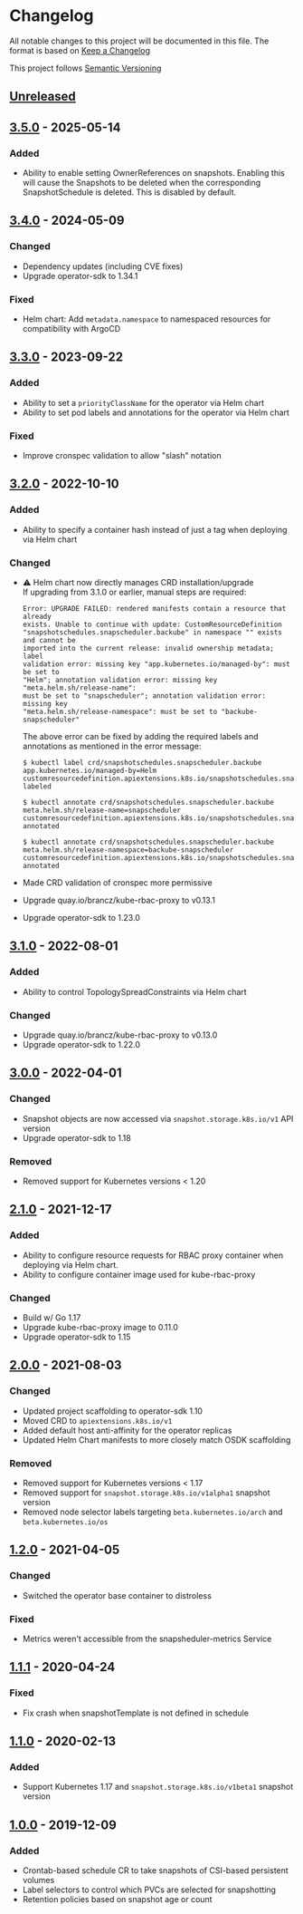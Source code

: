 # Changelog

All notable changes to this project will be documented in this file. The format
is based on [Keep a Changelog](https://keepachangelog.com/en/1.0.0/)

This project follows [Semantic Versioning](https://semver.org/)

## [Unreleased]

## [3.5.0] - 2025-05-14

### Added

- Ability to enable setting OwnerReferences on snapshots. Enabling this will
  cause the Snapshots to be deleted when the corresponding SnapshotSchedule is
  deleted. This is disabled by default.

## [3.4.0] - 2024-05-09

### Changed

- Dependency updates (including CVE fixes)
- Upgrade operator-sdk to 1.34.1

### Fixed

- Helm chart: Add `metadata.namespace` to namespaced resources for compatibility
  with ArgoCD

## [3.3.0] - 2023-09-22

### Added

- Ability to set a `priorityClassName` for the operator via Helm chart
- Ability to set pod labels and annotations for the operator via Helm chart

### Fixed

- Improve cronspec validation to allow "slash" notation

## [3.2.0] - 2022-10-10

### Added

- Ability to specify a container hash instead of just a tag when deploying via
  Helm chart

### Changed

- :warning: Helm chart now directly manages CRD installation/upgrade  
  If upgrading from 3.1.0 or earlier, manual steps are required:

  ```console
  Error: UPGRADE FAILED: rendered manifests contain a resource that already
  exists. Unable to continue with update: CustomResourceDefinition
  "snapshotschedules.snapscheduler.backube" in namespace "" exists and cannot be
  imported into the current release: invalid ownership metadata; label
  validation error: missing key "app.kubernetes.io/managed-by": must be set to
  "Helm"; annotation validation error: missing key "meta.helm.sh/release-name":
  must be set to "snapscheduler"; annotation validation error: missing key
  "meta.helm.sh/release-namespace": must be set to "backube-snapscheduler"
  ```

  The above error can be fixed by adding the required labels and annotations as
  mentioned in the error message:

  ```console
  $ kubectl label crd/snapshotschedules.snapscheduler.backube app.kubernetes.io/managed-by=Helm
  customresourcedefinition.apiextensions.k8s.io/snapshotschedules.snapscheduler.backube labeled

  $ kubectl annotate crd/snapshotschedules.snapscheduler.backube meta.helm.sh/release-name=snapscheduler
  customresourcedefinition.apiextensions.k8s.io/snapshotschedules.snapscheduler.backube annotated

  $ kubectl annotate crd/snapshotschedules.snapscheduler.backube meta.helm.sh/release-namespace=backube-snapscheduler
  customresourcedefinition.apiextensions.k8s.io/snapshotschedules.snapscheduler.backube annotated
  ```

- Made CRD validation of cronspec more permissive
- Upgrade quay.io/brancz/kube-rbac-proxy to v0.13.1
- Upgrade operator-sdk to 1.23.0

## [3.1.0] - 2022-08-01

### Added

- Ability to control TopologySpreadConstraints via Helm chart

### Changed

- Upgrade quay.io/brancz/kube-rbac-proxy to v0.13.0
- Upgrade operator-sdk to 1.22.0

## [3.0.0] - 2022-04-01

### Changed

- Snapshot objects are now accessed via `snapshot.storage.k8s.io/v1` API version
- Upgrade operator-sdk to 1.18

### Removed

- Removed support for Kubernetes versions < 1.20

## [2.1.0] - 2021-12-17

### Added

- Ability to configure resource requests for RBAC proxy container when deploying
  via Helm chart.
- Ability to configure container image used for kube-rbac-proxy

### Changed

- Build w/ Go 1.17
- Upgrade kube-rbac-proxy image to 0.11.0
- Upgrade operator-sdk to 1.15

## [2.0.0] - 2021-08-03

### Changed

- Updated project scaffolding to operator-sdk 1.10
- Moved CRD to `apiextensions.k8s.io/v1`
- Added default host anti-affinity for the operator replicas
- Updated Helm Chart manifests to more closely match OSDK scaffolding

### Removed

- Removed support for Kubernetes versions < 1.17
- Removed support for `snapshot.storage.k8s.io/v1alpha1` snapshot version
- Removed node selector labels targeting `beta.kubernetes.io/arch` and
  `beta.kubernetes.io/os`

## [1.2.0] - 2021-04-05

### Changed

- Switched the operator base container to distroless

### Fixed

- Metrics weren't accessible from the snapsheduler-metrics Service

## [1.1.1] - 2020-04-24

### Fixed

- Fix crash when snapshotTemplate is not defined in schedule

## [1.1.0] - 2020-02-13

### Added

- Support Kubernetes 1.17 and `snapshot.storage.k8s.io/v1beta1` snapshot version

## [1.0.0] - 2019-12-09

### Added

- Crontab-based schedule CR to take snapshots of CSI-based persistent volumes
- Label selectors to control which PVCs are selected for snapshotting
- Retention policies based on snapshot age or count

[Unreleased]: https://github.com/backube/snapscheduler/compare/v3.5.0...HEAD
[3.5.0]: https://github.com/backube/snapscheduler/compare/v3.4.0...v3.5.0
[3.4.0]: https://github.com/backube/snapscheduler/compare/v3.3.0...v3.4.0
[3.3.0]: https://github.com/backube/snapscheduler/compare/v3.2.0...v3.3.0
[3.2.0]: https://github.com/backube/snapscheduler/compare/v3.1.0...v3.2.0
[3.1.0]: https://github.com/backube/snapscheduler/compare/v3.0.0...v3.1.0
[3.0.0]: https://github.com/backube/snapscheduler/compare/v2.1.0...v3.0.0
[2.1.0]: https://github.com/backube/snapscheduler/compare/v2.0.0...v2.1.0
[2.0.0]: https://github.com/backube/snapscheduler/compare/v1.2.0...v2.0.0
[1.2.0]: https://github.com/backube/snapscheduler/compare/v1.1.1...v1.2.0
[1.1.1]: https://github.com/backube/snapscheduler/compare/v1.1.0...v1.1.1
[1.1.0]: https://github.com/backube/snapscheduler/compare/v1.0.0...v1.1.0
[1.0.0]: https://github.com/backube/snapscheduler/releases/tag/v1.0.0
